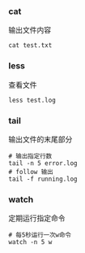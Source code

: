 ### cat
输出文件内容
```shell
cat test.txt
```
### less
查看文件
```shell
less test.log
```
### tail
输出文件的末尾部分
```shell
# 输出指定行数
tail -n 5 error.log
# follow 输出
tail -f running.log
```
### watch
定期运行指定命令
```shell
# 每5秒运行一次w命令
watch -n 5 w
```